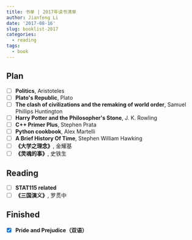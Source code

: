 ```yaml
---
title: 书单 | 2017年读书清单
author: Jianfeng Li
date: '2017-08-16'
slug: booklist-2017
categories:
  - reading
tags:
  - book
---
```


## Plan

- [ ] **Politics**, Aristoteles
- [ ] **Plato's Republic**, Plato
- [ ] **The clash of civilizations and the remaking of world order**, Samuel Phillips Huntington
- [ ] **Harry Potter and the Philosopher's Stone**, J. K. Rowling
- [ ] **C++ Primer Plus**, Stephen Prata
- [ ] **Python cookbook**, Alex Martelli
- [ ] **A Brief History Of Time**, Stephen William Hawking
- [ ] **《大学之理念》**, 金耀基
- [ ] **《灵魂的事》**, 史铁生

## Reading

- [ ] **STAT115 related**
- [ ] **《三国演义》**, 罗贯中

## Finished

- [x] **Pride and Prejudice（双语）**